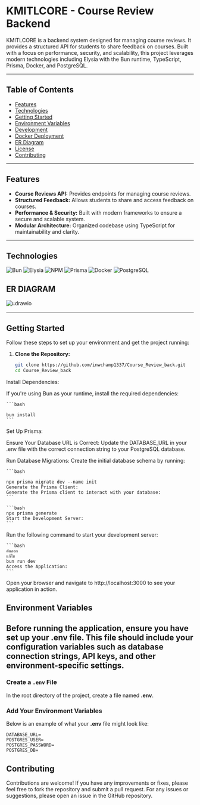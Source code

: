 # KMITLCORE - Course Review Backend

KMITLCORE is a backend system designed for managing course reviews. It provides a structured API for students to share feedback on courses. Built with a focus on performance, security, and scalability, this project leverages modern technologies including Elysia with the Bun runtime, TypeScript, Prisma, Docker, and PostgreSQL.

---
## Table of Contents

- [Features](#features)
- [Technologies](#technologies)
- [Getting Started](#getting-started)
- [Environment Variables](#environment-variables)
- [Development](#development)
- [Docker Deployment](#docker-deployment)
- [ER Diagram](#er-diagram)
- [License](#license)
- [Contributing](#contributing)

---
## Features

- **Course Reviews API:** Provides endpoints for managing course reviews.
- **Structured Feedback:** Allows students to share and access feedback on courses.
- **Performance & Security:** Built with modern frameworks to ensure a secure and scalable system.
- **Modular Architecture:** Organized codebase using TypeScript for maintainability and clarity.

---

## Technologies
![Bun](https://img.shields.io/badge/Bun-%23000000.svg?style=for-the-badge&logo=bun&logoColor=white)
![Elysia](https://img.shields.io/badge/Elysia-%23FFCC00.svg?style=for-the-badge&logo=elysia&logoColor=black)
![NPM](https://img.shields.io/badge/NPM-%23CB3837.svg?style=for-the-badge&logo=npm&logoColor=white)
![Prisma](https://img.shields.io/badge/Prisma-%23004DFF.svg?style=for-the-badge&logo=prisma&logoColor=white)
![Docker](https://img.shields.io/badge/Docker-%232496ED.svg?style=for-the-badge&logo=docker&logoColor=white)
![PostgreSQL](https://img.shields.io/badge/PostgreSQL-%23336791.svg?style=for-the-badge&logo=postgresql&logoColor=white)
## ER DIAGRAM
![แdrawio](https://github.com/user-attachments/assets/2b17cabc-e06e-4a7a-99f8-843c8ae109c7)

---

## Getting Started

Follow these steps to set up your environment and get the project running:

1. **Clone the Repository:**

   ```bash
   git clone https://github.com/inwchamp1337/Course_Review_back.git
   cd Course_Review_back
   ```
Install Dependencies:

If you're using Bun as your runtime, install the required dependencies:

    ```bash

    bun install
    ```


Set Up Prisma:

Ensure Your Database URL is Correct:
Update the DATABASE_URL in your .env file with the correct connection string to your PostgreSQL database.

Run Database Migrations:
Create the initial database schema by running:

    ```bash

    npx prisma migrate dev --name init
    Generate the Prisma Client:
    Generate the Prisma client to interact with your database:
    ```

    ```bash
    npx prisma generate
    Start the Development Server:
    ```
Run the following command to start your development server:

    ```bash
    คัดลอก
    แก้ไข
    bun run dev
    Access the Application:
    ```
Open your browser and navigate to http://localhost:3000 to see your application in action.

## Environment Variables

Before running the application, ensure you have set up your **.env** file. This file should include your configuration variables such as database connection strings, API keys, and other environment-specific settings.
---
### Create a `.env` File

In the root directory of the project, create a file named **.env**.

### Add Your Environment Variables

Below is an example of what your **.env** file might look like:

```env
DATABASE_URL=
POSTGRES_USER=
POSTGRES_PASSWORD=
POSTGRES_DB=
```


## Contributing

Contributions are welcome! If you have any improvements or fixes, please feel free to fork the repository and submit a pull request. For any issues or suggestions, please open an issue in the GitHub repository.


